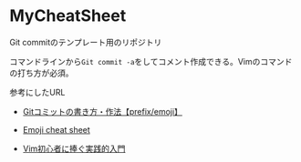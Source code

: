 # MyCheatSheet

Git commitのテンプレート用のリポジトリ

コマンドラインから`Git commit -a`をしてコメント作成できる。Vimのコマンドの打ち方が必須。


参考にしたURL
- [Gitコミットの書き方・作法【prefix/emoji】](https://suwaru.tokyo/%E3%80%90%E5%BF%85%E9%A0%88%E3%80%91git%E3%82%B3%E3%83%9F%E3%83%83%E3%83%88%E3%81%AE%E6%9B%B8%E3%81%8D%E6%96%B9%E3%83%BB%E4%BD%9C%E6%B3%95%E3%80%90prefix-emoji%E3%80%91/#anc_24)  

- [Emoji cheat sheet](https://www.webfx.com/tools/emoji-cheat-sheet/)  

- [Vim初心者に捧ぐ実践的入門](https://qiita.com/okamos/items/c97970ab34ff55ff3167)
